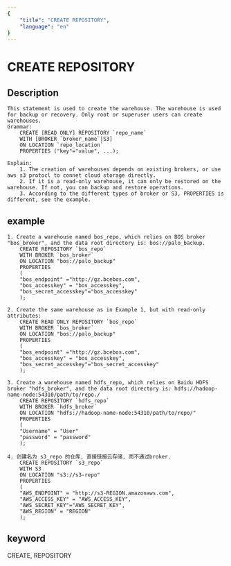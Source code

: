 ```yaml
---
{
    "title": "CREATE REPOSITORY",
    "language": "en"
}
---
```


<!-- 
Licensed to the Apache Software Foundation (ASF) under one
or more contributor license agreements.  See the NOTICE file
distributed with this work for additional information
regarding copyright ownership.  The ASF licenses this file
to you under the Apache License, Version 2.0 (the
"License"); you may not use this file except in compliance
with the License.  You may obtain a copy of the License at

  http://www.apache.org/licenses/LICENSE-2.0

Unless required by applicable law or agreed to in writing,
software distributed under the License is distributed on an
"AS IS" BASIS, WITHOUT WARRANTIES OR CONDITIONS OF ANY
KIND, either express or implied.  See the License for the
specific language governing permissions and limitations
under the License.
-->

# CREATE REPOSITORY
## Description
    This statement is used to create the warehouse. The warehouse is used for backup or recovery. Only root or superuser users can create warehouses.
    Grammar:
        CREATE [READ ONLY] REPOSITORY `repo_name`
        WITH [BROKER `broker_name`|S3]
        ON LOCATION `repo_location`
        PROPERTIES ("key"="value", ...);

    Explain:
        1. The creation of warehouses depends on existing brokers, or use aws s3 protocl to connet cloud storage directly.
        2. If it is a read-only warehouse, it can only be restored on the warehouse. If not, you can backup and restore operations.
        3. According to the different types of broker or S3, PROPERTIES is different, see the example.

## example
    1. Create a warehouse named bos_repo, which relies on BOS broker "bos_broker", and the data root directory is: bos://palo_backup.
        CREATE REPOSITORY `bos_repo`
        WITH BROKER `bos_broker`
        ON LOCATION "bos://palo_backup"
        PROPERTIES
        (
        "bos_endpoint" ="http://gz.bcebos.com",
        "bos_accesskey" = "bos_accesskey",
        "bos_secret_accesskey"="bos_accesskey"
        );
    
    2. Create the same warehouse as in Example 1, but with read-only attributes:
        CREATE READ ONLY REPOSITORY `bos_repo`
        WITH BROKER `bos_broker`
        ON LOCATION "bos://palo_backup"
        PROPERTIES
        (
        "bos_endpoint" ="http://gz.bcebos.com",
        "bos_accesskey" = "bos_accesskey",
        "bos_secret_accesskey"="bos_secret_accesskey"
        );
    
    3. Create a warehouse named hdfs_repo, which relies on Baidu HDFS broker "hdfs_broker", and the data root directory is: hdfs://hadoop-name-node:54310/path/to/repo./
        CREATE REPOSITORY `hdfs_repo`
        WITH BROKER `hdfs_broker`
        ON LOCATION "hdfs://hadoop-name-node:54310/path/to/repo/"
        PROPERTIES
        (
        "Username" = "User"
        "password" = "password"
        );

    4. 创建名为 s3_repo 的仓库, 直接链接云存储, 而不通过broker.
        CREATE REPOSITORY `s3_repo`
        WITH S3
        ON LOCATION "s3://s3-repo"
        PROPERTIES
        (
        "AWS_ENDPOINT" = "http://s3-REGION.amazonaws.com",
        "AWS_ACCESS_KEY" = "AWS_ACCESS_KEY",
        "AWS_SECRET_KEY"="AWS_SECRET_KEY",
        "AWS_REGION" = "REGION"
        );

## keyword
CREATE, REPOSITORY
